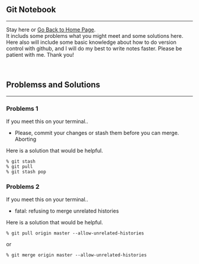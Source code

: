 <style>
.highlight1{
    color: #EAC100 !important;
}
.highlight2{
    color: #AFAF61;
}
.comingsoon{
    color: red;
}
</style>

## Git Notebook
---

Stay here or [Go Back to Home Page](../index.md).<br/>
It includs some problems what you might meet and some solutions here.<br/>
Here also will include some basic knowledge about how to do version control with github, and I will do my best to write notes faster. Please be patient with me. Thank you!

<br/>


## Problemss and Solutions
---

### Problems 1

If you meet this on your terminal..
* Please, commit your changes or stash them before you can merge.  
Aborting

Here is a solution that would be helpful.
```
% git stash
% git pull
% git stash pop
```

### Problems 2

If you meet this on your terminal..
* fatal: refusing to merge unrelated histories

Here is a solution that would be helpful.
```
% git pull origin master --allow-unrelated-histories
```
or
```
% git merge origin master --allow-unrelated-histories
```